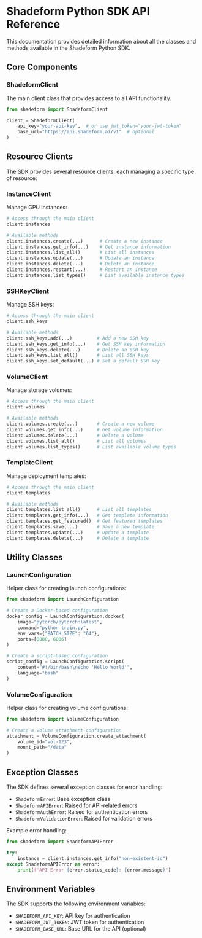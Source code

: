 # Shadeform Python SDK API Reference

This documentation provides detailed information about all the classes and methods available in the Shadeform Python SDK.

## Core Components

### ShadeformClient

The main client class that provides access to all API functionality.

```python
from shadeform import ShadeformClient

client = ShadeformClient(
    api_key="your-api-key",  # or use jwt_token="your-jwt-token"
    base_url="https://api.shadeform.ai/v1"  # optional
)
```

## Resource Clients

The SDK provides several resource clients, each managing a specific type of resource:

### InstanceClient

Manage GPU instances:
```python
# Access through the main client
client.instances

# Available methods
client.instances.create(...)      # Create a new instance
client.instances.get_info(...)    # Get instance information
client.instances.list_all()       # List all instances
client.instances.update(...)      # Update an instance
client.instances.delete(...)      # Delete an instance
client.instances.restart(...)     # Restart an instance
client.instances.list_types()     # List available instance types
```

### SSHKeyClient

Manage SSH keys:
```python
# Access through the main client
client.ssh_keys

# Available methods
client.ssh_keys.add(...)         # Add a new SSH key
client.ssh_keys.get_info(...)    # Get SSH key information
client.ssh_keys.delete(...)      # Delete an SSH key
client.ssh_keys.list_all()       # List all SSH keys
client.ssh_keys.set_default(...) # Set a default SSH key
```

### VolumeClient

Manage storage volumes:
```python
# Access through the main client
client.volumes

# Available methods
client.volumes.create(...)       # Create a new volume
client.volumes.get_info(...)     # Get volume information
client.volumes.delete(...)       # Delete a volume
client.volumes.list_all()        # List all volumes
client.volumes.list_types()      # List available volume types
```

### TemplateClient

Manage deployment templates:
```python
# Access through the main client
client.templates

# Available methods
client.templates.list_all()      # List all templates
client.templates.get_info(...)   # Get template information
client.templates.get_featured()  # Get featured templates
client.templates.save(...)       # Save a new template
client.templates.update(...)     # Update a template
client.templates.delete(...)     # Delete a template
```

## Utility Classes

### LaunchConfiguration

Helper class for creating launch configurations:
```python
from shadeform import LaunchConfiguration

# Create a Docker-based configuration
docker_config = LaunchConfiguration.docker(
    image="pytorch/pytorch:latest",
    command="python train.py",
    env_vars={"BATCH_SIZE": "64"},
    ports=[8080, 6006]
)

# Create a script-based configuration
script_config = LaunchConfiguration.script(
    content="#!/bin/bash\necho 'Hello World'",
    language="bash"
)
```

### VolumeConfiguration

Helper class for creating volume configurations:
```python
from shadeform import VolumeConfiguration

# Create a volume attachment configuration
attachment = VolumeConfiguration.create_attachment(
    volume_id="vol-123",
    mount_path="/data"
)
```

## Exception Classes

The SDK defines several exception classes for error handling:

- `ShadeformError`: Base exception class
- `ShadeformAPIError`: Raised for API-related errors
- `ShadeformAuthError`: Raised for authentication errors
- `ShadeformValidationError`: Raised for validation errors

Example error handling:
```python
from shadeform import ShadeformAPIError

try:
    instance = client.instances.get_info("non-existent-id")
except ShadeformAPIError as error:
    print(f"API Error {error.status_code}: {error.message}")
```

## Environment Variables

The SDK supports the following environment variables:

- `SHADEFORM_API_KEY`: API key for authentication
- `SHADEFORM_JWT_TOKEN`: JWT token for authentication
- `SHADEFORM_BASE_URL`: Base URL for the API (optional)